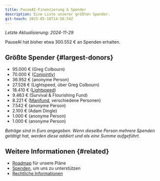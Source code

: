 ```yaml
---
title: PauseAI-Finanzierung & Spender
description: Eine Liste unserer größten Spender.
git-touch: 2025-05-18T14:58:54Z
---
```

 _Letzte Aktualisierung: 2024-11-29_

PauseAI hat bisher etwa 300.552 € an Spenden erhalten.

## Größte Spender {#largest-donors}

- 95.000 € (Greg Colbourn)
- 70.000 € ([Conjointly](https://conjointly.com/))
- 36.952 € (anonyme Person)
- 27.528 € (Lightspeed, über Greg Colbourn)
- 18.410 € ([Lightspeed](https://lightspeedgrants.org/))
- 9.463 € (Survival & Flourishing Fund)
- 8.221 € ([Manifund](https://manifund.org/projects/pauseai-local-communities---volunteer-stipends), verschiedene Personen)
- 7.542 € (anonyme Person)
- 2.100 € (Adam Dingle)
- 1.000 € (anonyme Person)
- 1.000 € (anonyme Person)

_Beträge sind in Euro angegeben. Wenn dieselbe Person mehrere Spenden getätigt hat, werden diese addiert und als eine Summe aufgeführt._

## Weitere Informationen {#related}

- [Roadmap](/roadmap) für unsere Pläne
- [Spenden](/donate), um uns zu unterstützen
- [Rechtliche Informationen](/legal)